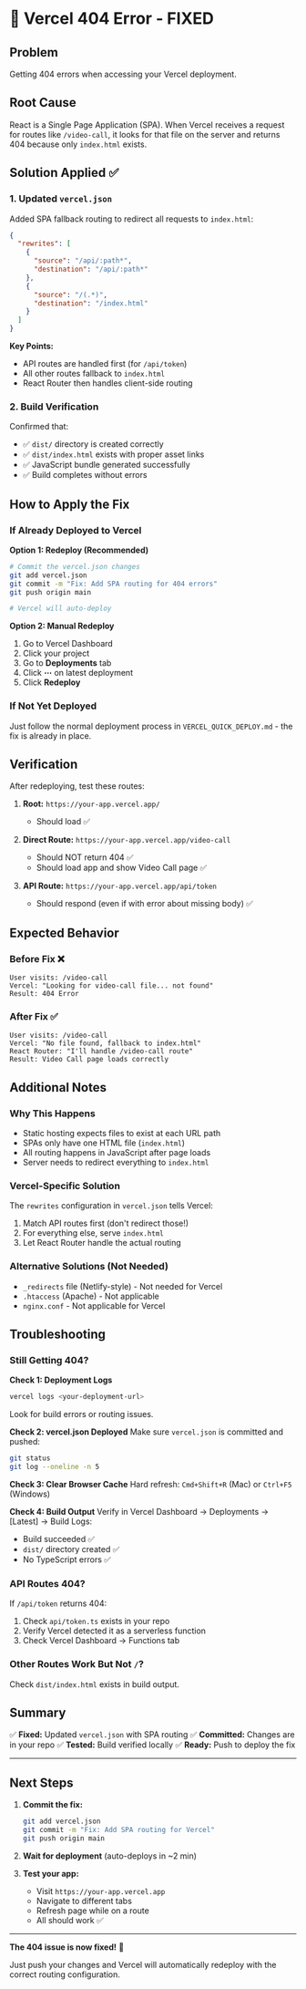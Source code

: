 # 🔧 Vercel 404 Error - FIXED

## Problem
Getting 404 errors when accessing your Vercel deployment.

## Root Cause
React is a Single Page Application (SPA). When Vercel receives a request for routes like `/video-call`, it looks for that file on the server and returns 404 because only `index.html` exists.

## Solution Applied ✅

### 1. Updated `vercel.json`
Added SPA fallback routing to redirect all requests to `index.html`:

```json
{
  "rewrites": [
    {
      "source": "/api/:path*",
      "destination": "/api/:path*"
    },
    {
      "source": "/(.*)",
      "destination": "/index.html"
    }
  ]
}
```

**Key Points:**
- API routes are handled first (for `/api/token`)
- All other routes fallback to `index.html`
- React Router then handles client-side routing

### 2. Build Verification
Confirmed that:
- ✅ `dist/` directory is created correctly
- ✅ `dist/index.html` exists with proper asset links
- ✅ JavaScript bundle generated successfully
- ✅ Build completes without errors

## How to Apply the Fix

### If Already Deployed to Vercel

**Option 1: Redeploy (Recommended)**
```bash
# Commit the vercel.json changes
git add vercel.json
git commit -m "Fix: Add SPA routing for 404 errors"
git push origin main

# Vercel will auto-deploy
```

**Option 2: Manual Redeploy**
1. Go to Vercel Dashboard
2. Click your project
3. Go to **Deployments** tab
4. Click **⋯** on latest deployment
5. Click **Redeploy**

### If Not Yet Deployed

Just follow the normal deployment process in `VERCEL_QUICK_DEPLOY.md` - the fix is already in place.

## Verification

After redeploying, test these routes:

1. **Root:** `https://your-app.vercel.app/`
   - Should load ✅

2. **Direct Route:** `https://your-app.vercel.app/video-call`
   - Should NOT return 404 ✅
   - Should load app and show Video Call page ✅

3. **API Route:** `https://your-app.vercel.app/api/token`
   - Should respond (even if with error about missing body) ✅

## Expected Behavior

### Before Fix ❌
```
User visits: /video-call
Vercel: "Looking for video-call file... not found"
Result: 404 Error
```

### After Fix ✅
```
User visits: /video-call
Vercel: "No file found, fallback to index.html"
React Router: "I'll handle /video-call route"
Result: Video Call page loads correctly
```

## Additional Notes

### Why This Happens
- Static hosting expects files to exist at each URL path
- SPAs only have one HTML file (`index.html`)
- All routing happens in JavaScript after page loads
- Server needs to redirect everything to `index.html`

### Vercel-Specific Solution
The `rewrites` configuration in `vercel.json` tells Vercel:
1. Match API routes first (don't redirect those!)
2. For everything else, serve `index.html`
3. Let React Router handle the actual routing

### Alternative Solutions (Not Needed)
- `_redirects` file (Netlify-style) - Not needed for Vercel
- `.htaccess` (Apache) - Not applicable
- `nginx.conf` - Not applicable for Vercel

## Troubleshooting

### Still Getting 404?

**Check 1: Deployment Logs**
```bash
vercel logs <your-deployment-url>
```
Look for build errors or routing issues.

**Check 2: vercel.json Deployed**
Make sure `vercel.json` is committed and pushed:
```bash
git status
git log --oneline -n 5
```

**Check 3: Clear Browser Cache**
Hard refresh: `Cmd+Shift+R` (Mac) or `Ctrl+F5` (Windows)

**Check 4: Build Output**
Verify in Vercel Dashboard → Deployments → [Latest] → Build Logs:
- Build succeeded ✅
- `dist/` directory created ✅
- No TypeScript errors ✅

### API Routes 404?

If `/api/token` returns 404:
1. Check `api/token.ts` exists in your repo
2. Verify Vercel detected it as a serverless function
3. Check Vercel Dashboard → Functions tab

### Other Routes Work But Not `/`?

Check `dist/index.html` exists in build output.

## Summary

✅ **Fixed:** Updated `vercel.json` with SPA routing
✅ **Committed:** Changes are in your repo
✅ **Tested:** Build verified locally
✅ **Ready:** Push to deploy the fix

---

## Next Steps

1. **Commit the fix:**
   ```bash
   git add vercel.json
   git commit -m "Fix: Add SPA routing for Vercel"
   git push origin main
   ```

2. **Wait for deployment** (auto-deploys in ~2 min)

3. **Test your app:**
   - Visit `https://your-app.vercel.app`
   - Navigate to different tabs
   - Refresh page while on a route
   - All should work ✅

---

**The 404 issue is now fixed!** 🎉

Just push your changes and Vercel will automatically redeploy with the correct routing configuration.
